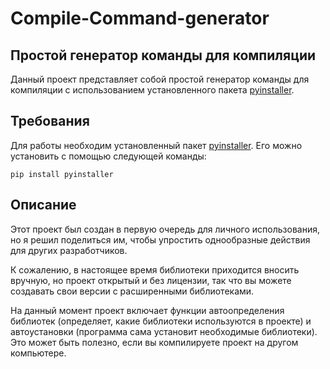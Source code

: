 # Compile-Command-generator
## Простой генератор команды для компиляции

Данный проект представляет собой простой генератор команды для компиляции с использованием установленного пакета [pyinstaller](https://pypi.org/project/pyinstaller/). 

## Требования
Для работы необходим установленный пакет [pyinstaller](https://pypi.org/project/pyinstaller/). Его можно установить с помощью следующей команды:
```
pip install pyinstaller
```


## Описание
Этот проект был создан в первую очередь для личного использования, но я решил поделиться им, чтобы упростить однообразные действия для других разработчиков.

К сожалению, в настоящее время библиотеки приходится вносить вручную, но проект открытый и без лицензии, так что вы можете создавать свои версии с расширенными библиотеками.

На данный момент проект включает функции автоопределения библиотек (определяет, какие библиотеки используются в проекте) и автоустановки (программа сама установит необходимые библиотеки). Это может быть полезно, если вы компилируете проект на другом компьютере.
